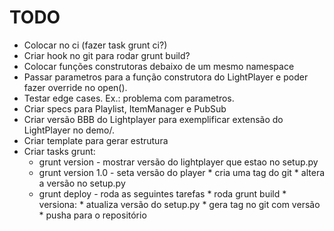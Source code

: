 
# TODO

* Colocar no ci (fazer task grunt ci?)
* Criar hook no git para rodar grunt build?
* Colocar funções construtoras debaixo de um mesmo namespace
* Passar parametros para a função construtora do LightPlayer
  e poder fazer override no open().
* Testar edge cases. Ex.: problema com parametros.
* Criar specs para Playlist, ItemManager e PubSub
* Criar versão BBB do Lightplayer para exemplificar extensão
  do LightPlayer no demo/.
* Criar template para gerar estrutura 
* Criar tasks grunt:
    * grunt version        - mostrar versão do lightplayer
                             que estao no setup.py
    * grunt version 1.0    - seta versão do player
                                * cria uma tag do git
                                * altera a versão no setup.py
    * grunt deploy         - roda as seguintes tarefas
                                * roda grunt build
                                * versiona:
                                    * atualiza versão do setup.py
                                    * gera tag no git com versão
                                * pusha para o repositório
